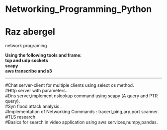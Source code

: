 # Networking_Programming_Python
# Raz abergel
network programing 

**Using the following tools and frame:<br>**
**tcp and udp sockets<br>**
**scapy <br>**
**aws transcribe and s3 <br>**

***********

#Chat server-client for multiple clients using select os method.<br>
#Http server with parameters.<br>
#Dns server,implement nslookup command using scapy (A query and PTR query).<br>
#Syn flood attack analysis .<br>
#Implementation of Networking Commands : tracert,ping,arp,port scanner.<br>
#TLS research<br>
#Basics for search in video application using aws services,numpy,pandas.<br>
